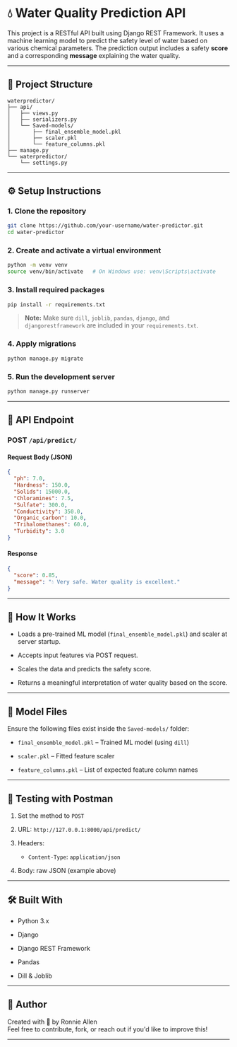 
# 💧 Water Quality Prediction API

This project is a RESTful API built using Django REST Framework. It uses a machine learning model to predict the safety level of water based on various chemical parameters. The prediction output includes a safety **score** and a corresponding **message** explaining the water quality.

----------

## 📁 Project Structure

```
waterpredictor/
├── api/
│   ├── views.py
│   ├── serializers.py
│   └── Saved-models/
│       ├── final_ensemble_model.pkl
│       ├── scaler.pkl
│       └── feature_columns.pkl
├── manage.py
└── waterpredictor/
    └── settings.py

```

----------

## ⚙️ Setup Instructions

### 1. Clone the repository

```bash
git clone https://github.com/your-username/water-predictor.git
cd water-predictor

```

### 2. Create and activate a virtual environment

```bash
python -m venv venv
source venv/bin/activate   # On Windows use: venv\Scripts\activate

```

### 3. Install required packages

```bash
pip install -r requirements.txt

```

> **Note:** Make sure `dill`, `joblib`, `pandas`, `django`, and `djangorestframework` are included in your `requirements.txt`.

### 4. Apply migrations

```bash
python manage.py migrate

```

### 5. Run the development server

```bash
python manage.py runserver

```

----------

## 🚀 API Endpoint

### **POST** `/api/predict/`

#### Request Body (JSON)

```json
{
  "ph": 7.0,
  "Hardness": 150.0,
  "Solids": 15000.0,
  "Chloramines": 7.5,
  "Sulfate": 300.0,
  "Conductivity": 350.0,
  "Organic_carbon": 10.0,
  "Trihalomethanes": 60.0,
  "Turbidity": 3.0
}

```

#### Response

```json
{
  "score": 0.85,
  "message": "💧 Very safe. Water quality is excellent."
}

```

----------

## 🧠 How It Works

-   Loads a pre-trained ML model (`final_ensemble_model.pkl`) and scaler at server startup.
    
-   Accepts input features via POST request.
    
-   Scales the data and predicts the safety score.
    
-   Returns a meaningful interpretation of water quality based on the score.
    

----------

## 📝 Model Files

Ensure the following files exist inside the `Saved-models/` folder:

-   `final_ensemble_model.pkl` – Trained ML model (using `dill`)
    
-   `scaler.pkl` – Fitted feature scaler
    
-   `feature_columns.pkl` – List of expected feature column names
    

----------

## 🧪 Testing with Postman

1.  Set the method to `POST`
    
2.  URL: `http://127.0.0.1:8000/api/predict/`
    
3.  Headers:
    
    -   `Content-Type`: `application/json`
        
4.  Body: raw JSON (example above)
    

----------

## 🛠 Built With

-   Python 3.x
    
-   Django
    
-   Django REST Framework
    
-   Pandas
    
-   Dill & Joblib
    

----------

## 📌 Author

Created with 💙 by Ronnie Allen  
Feel free to contribute, fork, or reach out if you'd like to improve this!

----------
